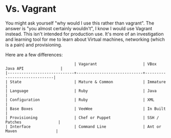 Vs. Vagrant
===
You might ask yourself "why would I use this rather than vagrant". The answer is "you almost certainly wouldn't", I know I would use Vagrant instead. This isn't intended for production use. It's more of an investigation and learning tool for me to learn about Virtual machines, networking (which is a pain) and provisioning.

Here are a few differences:

                                  | Vagarant                    | VBox Java API                |
    |-----------------------------+-----------------------------+------------------------------|
    | State                       | Mature & Common             | Immature                     |
    | Language                    | Ruby                        | Java                         |
    | Configuration               | Ruby                        | XML                          |
    | Base Boxes                  | VeeWee                      | In Built                     |
    | Provisioning                | Chef or Puppet              | SSH / Patches                |
    | Interface                   | Command Line                | Ant or Maven                 |